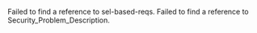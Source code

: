  Failed to find a reference to sel-based-reqs.
 Failed to find a reference to Security_Problem_Description.

